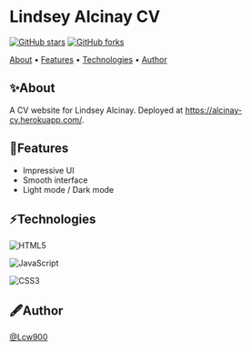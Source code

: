 # Lindsey Alcinay CV

[![GitHub stars](https://img.shields.io/github/stars/Lcw900/Linsdsey-Alcinay-CV.svg?style=social&label=Star&maxAge=2592000)](https://github.com/Lcw900/Linsdsey-Alcinay-CV) [![GitHub forks](https://img.shields.io/github/forks/Lcw900/Linsdsey-Alcinay-CV.svg?style=social&label=Fork&maxAge=2592000)](https://github.com/Lcw900/Linsdsey-Alcinay-CV)

<p>
    <a href="#✨About">About</a> •
    <a href="#💫Features">Features</a> •
    <a href="#⚡Technologies">Technologies</a> •
    <a href="#🖋️Author">Author</a>
</p>

## ✨About

A CV website for Lindsey Alcinay. Deployed at https://alcinay-cv.herokuapp.com/.

## 💫Features

-   Impressive UI
-   Smooth interface
-   Light mode / Dark mode

## ⚡Technologies

![HTML5](https://img.shields.io/badge/HTML5-E34F26?style=for-the-badge&logo=html5&logoColor=white)

![JavaScript](https://img.shields.io/badge/JavaScript-F7DF1E?style=for-the-badge&logo=javascript&logoColor=black)

![CSS3](https://img.shields.io/badge/CSS3-1572B6?style=for-the-badge&logo=css3&logoColor=white)

## 🖋️Author

[@Lcw900](https://github.com/Lcw900)

